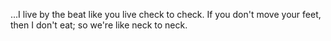 ...I live by the beat like you live check to check. If you don't move your feet, then I don't eat; so we're like neck to neck.